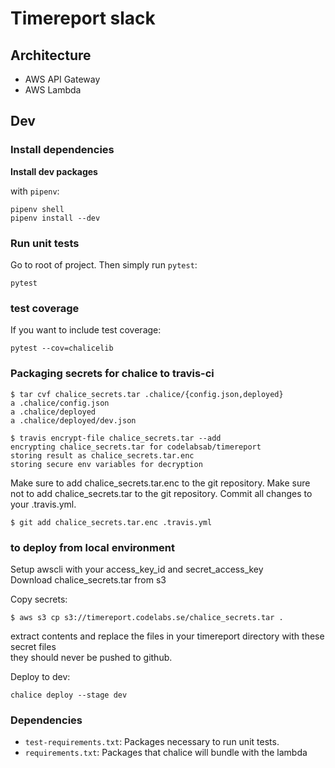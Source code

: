 # Timereport slack

## Architecture
* AWS API Gateway
* AWS Lambda

## Dev
### Install dependencies
__Install dev packages__

with `pipenv`:
```
pipenv shell
pipenv install --dev
```

### Run unit tests
Go to root of project.
Then simply run `pytest`:
```
pytest
```
### test coverage
If you want to include test coverage:
```
pytest --cov=chalicelib 
```
### Packaging secrets for chalice to travis-ci
```
$ tar cvf chalice_secrets.tar .chalice/{config.json,deployed}
a .chalice/config.json
a .chalice/deployed
a .chalice/deployed/dev.json
```

```
$ travis encrypt-file chalice_secrets.tar --add
encrypting chalice_secrets.tar for codelabsab/timereport
storing result as chalice_secrets.tar.enc
storing secure env variables for decryption
```

Make sure to add chalice_secrets.tar.enc to the git repository.
Make sure not to add chalice_secrets.tar to the git repository.
Commit all changes to your .travis.yml.

```
$ git add chalice_secrets.tar.enc .travis.yml
```


### to deploy from local environment

Setup awscli with your access_key_id and secret_access_key  
Download chalice_secrets.tar from s3

Copy secrets:
```
$ aws s3 cp s3://timereport.codelabs.se/chalice_secrets.tar .
```

extract contents and replace the files in your timereport directory with these secret files  
they should never be pushed to github. 

Deploy to dev:
```
chalice deploy --stage dev
```

### Dependencies

* `test-requirements.txt`: Packages necessary to run unit tests.
* `requirements.txt`: Packages that chalice will bundle with the lambda
